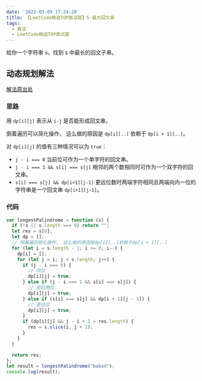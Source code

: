 ```yaml
---
date: '2022-03-09 17:24:20'
title: 【LeetCode精选TOP面试题】5-最大回文串
tags:
  - 算法
  - LeetCode精选TOP面试题
---
```


给你一个字符串 s，找到 s 中最长的回文子串。

## 动态规划解法

[解法原出处](https://github.com/SimonFighter/leetcode_lucifer/blob/master/problems/5.longest-palindromic-substring.md)

### 思路

用 `dp[i][j]` 表示从 `i-j` 是否能形成回文串。

倒着遍历可以简化操作， 这么做的原因是 `dp[i][..]` 依赖于 `dp[i + 1][..]`。

对 `dp[i][j]` 的值有三种情况可以为 `true`：

- `j - i === 0` 当前位可作为一个单字符的回文串。
- `j - i === 1 && s[i] === s[j]` 相邻的两个数相同时可作为一个双字符的回文串。
- `s[i] === s[j] && dp[i+1][j-1]` 更远位数时两端字符相同且两端向内一位的字符串是一个回文串 `dp[i+1][j-1]`。

### 代码

```js
var longestPalindrome = function (s) {
  if (!s || s.length === 0) return "";
  let res = s[0];
  let dp = [];
  // 倒着遍历简化操作， 这么做的原因是dp[i][..]依赖于dp[i + 1][..]
  for (let i = s.length - 1; i >= 0; i--) {
    dp[i] = [];
    for (let j = i; j < s.length; j++) {
      if (j - i === 0) {
        // 同位
        dp[i][j] = true;
      } else if (j - i === 1 && s[i] === s[j]) {
        // 前后两位
        dp[i][j] = true;
      } else if (s[i] === s[j] && dp[i + 1][j - 1]) {
        // 更远位
        dp[i][j] = true;
      }
      if (dp[i][j] && j - i + 1 > res.length) {
        res = s.slice(i, j + 1);
      }
    }
  }

  return res;
};
let result = longestPalindrome("babad");
console.log(result);
```
